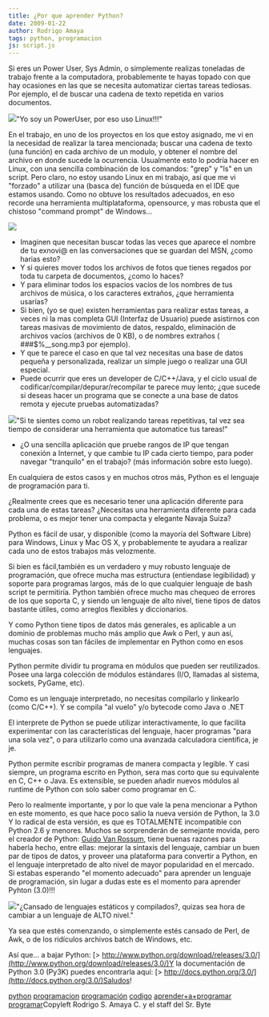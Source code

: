 ```yaml
---
title: ¿Por que aprender Python?
date: 2009-01-22
author: Rodrigo Amaya
tags: python, programacion
js: script.js
---
```


Si eres un Power User, Sys Admin, o simplemente realizas toneladas de trabajo
      frente a la computadora, probablemente te hayas topado con que hay ocasiones en las que se
      necesita automatizar ciertas tareas tediosas. Por ejemplo, el de buscar una cadena de texto
      repetida en varios documentos.

[![](http://3.bp.blogspot.com/_ayvorITawE4/SXktRDfryLI/AAAAAAAAB4M/fddk4HkTo-Y/s320/300px-PowerUser.jpg)](http://3.bp.blogspot.com/_ayvorITawE4/SXktRDfryLI/AAAAAAAAB4M/fddk4HkTo-Y/s1600-h/300px-PowerUser.jpg)"Yo soy un PowerUser, por eso uso
      Linux!!!"

En el trabajo, en uno de los
      proyectos en los que estoy asignado, me vi en la necesidad de realizar la tarea mencionada;
      buscar una cadena de texto (una función) en cada archivo de un modulo, y obtener el nombre del
      archivo en donde sucede la ocurrencia. Usualmente esto lo podría hacer en Linux, con una
      sencilla combinación de los comandos: "grep" y "ls" en un script. Pero claro, no estoy usando Linux en mi trabajo,
      así que me vi "forzado" a utilizar una (basca de) función de búsqueda en el IDE que estamos
      usando.
Como no obtuve los resultados adecuados, en eso recorde una herramienta
      multiplataforma,
      opensource, y mas
      robusta que el chistoso "command prompt" de Windows...

[![](http://2.bp.blogspot.com/_ayvorITawE4/SXktQS099AI/AAAAAAAAB4E/CQoZBOmg5Ns/s320/python3.jpg)](http://2.bp.blogspot.com/_ayvorITawE4/SXktQS099AI/AAAAAAAAB4E/CQoZBOmg5Ns/s1600-h/python3.jpg)

- Imaginen que necesitan buscar todas las veces que aparece el nombre de tu exnovi@ en las conversaciones que se guardan del MSN, ¿como harias esto?
- Y si quieres mover todos los archivos de fotos que tienes regados por toda tu carpeta de documentos, ¿como lo haces?
- Y para eliminar todos los espacios vacíos de los nombres de tus archivos de música, o los caracteres extraños, ¿que herramienta usarías?
- Si bien, (yo se que) existen herramientas para realizar estas tareas, a veces ni la mas completa GUI (Interfaz de Usuario) puede asistirnos con tareas masivas de movimiento de datos, respaldo, eliminación de archivos vacíos (archivos de 0 KB), o de nombres extraños ( ###$%__song.mp3 por ejemplo).
- Y que te parece el caso en que tal vez necesitas una base de datos pequeña y personalizada, realizar un simple juego o realizar una GUI especial.
- Puede ocurrir que eres un developer de C/C++/Java, y el ciclo usual de codificar/compilar/depurar/recompilar te parece muy lento; ¿que sucede si deseas hacer un programa que se conecte a una base de datos remota y ejecute pruebas automatizadas?

[![](http://3.bp.blogspot.com/_ayvorITawE4/SXktRNL7mKI/AAAAAAAAB4U/hHva2kRmcbs/s320/big-robot.jpg)](http://3.bp.blogspot.com/_ayvorITawE4/SXktRNL7mKI/AAAAAAAAB4U/hHva2kRmcbs/s1600-h/big-robot.jpg)"Si te sientes como un robot
      realizando tareas repetitivas, tal vez sea tiempo de considerar una herramienta que automatice
      tus tareas!"

- ¿O una sencilla aplicación que pruebe rangos de IP que tengan conexión a Internet, y que cambie tu IP cada cierto tiempo, para poder navegar "tranquilo" en el trabajo? (más información sobre esto luego).

En cualquiera
      de estos casos y en muchos otros más, Python es el
      lenguaje de programación para ti.

¿Realmente crees que es
      necesario tener una aplicación diferente para cada una de estas tareas? ¿Necesitas una
      herramienta diferente para cada problema, o es mejor tener una compacta y elegante Navaja
      Suiza?

Python es fácil de usar, y disponible (como la mayoría
      del Software Libre) para Windows, Linux y Mac OS X, y probablemente te ayudara a realizar cada
      uno de estos trabajos más velozmente.

Si bien es fácil,también es un
      verdadero y muy robusto lenguaje de programación, que ofrece mucha mas estructura (entiendase legibilidad) y
      soporte para programas largos, más de lo que cualquier lenguaje de bash script te permitiría.
      Python también
      ofrece mucho mas chequeo de errores de los que soporta C, y siendo un lenguaje de alto nivel, tiene tipos de datos bastante útiles,
      como arreglos flexibles y diccionarios.

Y como Python tiene tipos de datos
      más generales, es aplicable a un dominio de problemas mucho más amplio que Awk o Perl, y aun así, muchas cosas son tan
      fáciles de implementar en Python como en esos lenguajes.

Python
      permite dividir tu programa en módulos que pueden ser reutilizados. Posee una larga colección
      de módulos estándares (I/O, llamadas al sistema, sockets, PyGame, etc).

Como es un
      lenguaje interpretado, no necesitas compilarlo y linkearlo (como C/C++). Y se compila "al vuelo" y/o
      bytecode como Java
      o .NET

El interprete de Python se puede utilizar interactivamente, lo que
      facilita experimentar con las características del lenguaje, hacer programas "para una sola
      vez", o para utilizarlo como una avanzada calculadora científica, je je.

Python
      permite escribir programas de manera compacta y legible. Y casi siempre, un programa escrito
      en Python, sera
      mas corto que su equivalente en C, C++ o Java. Es extensible, se pueden añadir nuevos módulos
      al runtime de
      Python con solo
      saber como programar en C.

Pero lo realmente importante, y por lo que
      vale la pena mencionar a Python en este momento, es que hace poco salio la nueva
      versión de Python,
      la 3.0
Y lo radical de esta versión, es que es TOTALMENTE incompatible con Python 2.6 y menores.
      Muchos se sorprenderán de semejante movida, pero el creador de Python: [Guido Van Rossum](http://www.python.org/~guido/), tiene buenas razones para haberla
      hecho, entre ellas: mejorar la sintaxis del lenguaje, cambiar un buen par de tipos de datos, y
      proveer una plataforma para convertir a Python, en el lenguaje interpretado de alto nivel de
      mayor popularidad en el mercado.
Si estabas esperando "el momento adecuado" para
      aprender un lenguaje de programación, sin lugar a dudas este es el momento para aprender
      Pyhton
      (3.0)!!!

[![](http://3.bp.blogspot.com/_ayvorITawE4/SXktRB3LpoI/AAAAAAAAB4k/OrMOoN3u19o/s320/studying-boh.jpg)](http://3.bp.blogspot.com/_ayvorITawE4/SXktRB3LpoI/AAAAAAAAB4k/OrMOoN3u19o/s1600-h/studying-boh.jpg)"¿Cansado de lenguajes
      estáticos y compilados?, quizas sea hora de cambiar a un lenguaje de ALTO
      nivel."

Ya sea que estés
      comenzando, o simplemente estés cansado de Perl, de Awk, o de los ridículos archivos batch de Windows, etc.

Así que... a bajar Python:
[> http://www.python.org/download/releases/3.0/](http://www.python.org/download/releases/3.0/)Y
      la documentación de Python 3.0 (Py3K) puedes encontrarla aquí:
[> http://docs.python.org/3.0/](http://docs.python.org/3.0/)Saludos!

[python](http://www.blogalaxia.com/tags/python) [programacion](http://www.blogalaxia.com/tags/programacion)
      [programación](http://www.blogalaxia.com/tags/programacion)
      [codigo](http://www.blogalaxia.com/tags/codigo) [aprender+a+programar](http://www.blogalaxia.com/tags/aprender+a+programar) [programar](http://www.blogalaxia.com/tags/programar)Copyleft Rodrigo S. Amaya C. y el staff del Sr.
      Byte